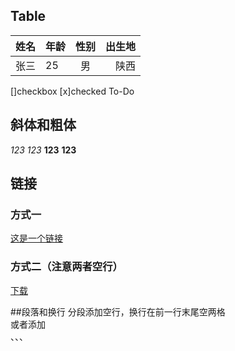 ## Table
|姓名|年龄|性别|出生地|
|----|:---|:--:|---:|
|张三|25|男|陕西|

[]checkbox
[x]checked To-Do

## 斜体和粗体
*123*
_123_
**123**
__123__

## 链接
### 方式一
[这是一个链接](http://baidu.com)
### 方式二（注意两者空行）
[下载][1]

[1]:http://baidu.com

##段落和换行
分段添加空行，换行在前一行末尾空两格  
或者添加<br>、、、